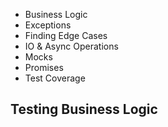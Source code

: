 * Business Logic
* Exceptions
* Finding Edge Cases
* IO & Async Operations
* Mocks
* Promises
* Test Coverage

## Testing Business Logic


